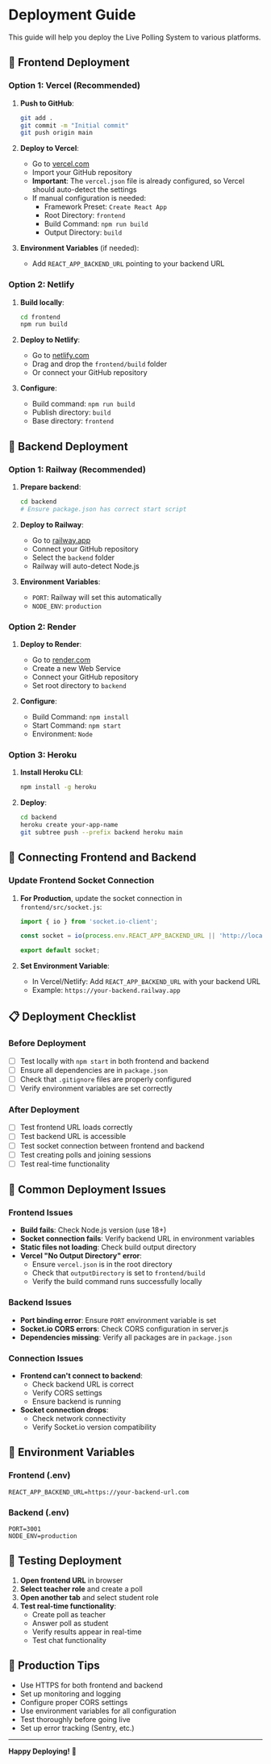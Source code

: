 # Deployment Guide

This guide will help you deploy the Live Polling System to various platforms.

## 🚀 Frontend Deployment

### Option 1: Vercel (Recommended)

1. **Push to GitHub**:
   ```bash
   git add .
   git commit -m "Initial commit"
   git push origin main
   ```

2. **Deploy to Vercel**:
   - Go to [vercel.com](https://vercel.com)
   - Import your GitHub repository
   - **Important**: The `vercel.json` file is already configured, so Vercel should auto-detect the settings
   - If manual configuration is needed:
     - Framework Preset: `Create React App`
     - Root Directory: `frontend`
     - Build Command: `npm run build`
     - Output Directory: `build`

3. **Environment Variables** (if needed):
   - Add `REACT_APP_BACKEND_URL` pointing to your backend URL

### Option 2: Netlify

1. **Build locally**:
   ```bash
   cd frontend
   npm run build
   ```

2. **Deploy to Netlify**:
   - Go to [netlify.com](https://netlify.com)
   - Drag and drop the `frontend/build` folder
   - Or connect your GitHub repository

3. **Configure**:
   - Build command: `npm run build`
   - Publish directory: `build`
   - Base directory: `frontend`

## 🔧 Backend Deployment

### Option 1: Railway (Recommended)

1. **Prepare backend**:
   ```bash
   cd backend
   # Ensure package.json has correct start script
   ```

2. **Deploy to Railway**:
   - Go to [railway.app](https://railway.app)
   - Connect your GitHub repository
   - Select the `backend` folder
   - Railway will auto-detect Node.js

3. **Environment Variables**:
   - `PORT`: Railway will set this automatically
   - `NODE_ENV`: `production`

### Option 2: Render

1. **Deploy to Render**:
   - Go to [render.com](https://render.com)
   - Create a new Web Service
   - Connect your GitHub repository
   - Set root directory to `backend`

2. **Configure**:
   - Build Command: `npm install`
   - Start Command: `npm start`
   - Environment: `Node`

### Option 3: Heroku

1. **Install Heroku CLI**:
   ```bash
   npm install -g heroku
   ```

2. **Deploy**:
   ```bash
   cd backend
   heroku create your-app-name
   git subtree push --prefix backend heroku main
   ```

## 🔗 Connecting Frontend and Backend

### Update Frontend Socket Connection

1. **For Production**, update the socket connection in `frontend/src/socket.js`:
   ```javascript
   import { io } from 'socket.io-client';
   
   const socket = io(process.env.REACT_APP_BACKEND_URL || 'http://localhost:3001');
   
   export default socket;
   ```

2. **Set Environment Variable**:
   - In Vercel/Netlify: Add `REACT_APP_BACKEND_URL` with your backend URL
   - Example: `https://your-backend.railway.app`

## 📋 Deployment Checklist

### Before Deployment
- [ ] Test locally with `npm start` in both frontend and backend
- [ ] Ensure all dependencies are in `package.json`
- [ ] Check that `.gitignore` files are properly configured
- [ ] Verify environment variables are set correctly

### After Deployment
- [ ] Test frontend URL loads correctly
- [ ] Test backend URL is accessible
- [ ] Test socket connection between frontend and backend
- [ ] Test creating polls and joining sessions
- [ ] Test real-time functionality

## 🐛 Common Deployment Issues

### Frontend Issues
- **Build fails**: Check Node.js version (use 18+)
- **Socket connection fails**: Verify backend URL in environment variables
- **Static files not loading**: Check build output directory
- **Vercel "No Output Directory" error**: 
  - Ensure `vercel.json` is in the root directory
  - Check that `outputDirectory` is set to `frontend/build`
  - Verify the build command runs successfully locally

### Backend Issues
- **Port binding error**: Ensure `PORT` environment variable is set
- **Socket.io CORS errors**: Check CORS configuration in server.js
- **Dependencies missing**: Verify all packages are in `package.json`

### Connection Issues
- **Frontend can't connect to backend**: 
  - Check backend URL is correct
  - Verify CORS settings
  - Ensure backend is running
- **Socket connection drops**: 
  - Check network connectivity
  - Verify Socket.io version compatibility

## 🔧 Environment Variables

### Frontend (.env)
```env
REACT_APP_BACKEND_URL=https://your-backend-url.com
```

### Backend (.env)
```env
PORT=3001
NODE_ENV=production
```

## 📱 Testing Deployment

1. **Open frontend URL** in browser
2. **Select teacher role** and create a poll
3. **Open another tab** and select student role
4. **Test real-time functionality**:
   - Create poll as teacher
   - Answer poll as student
   - Verify results appear in real-time
   - Test chat functionality

## 🚀 Production Tips

- Use HTTPS for both frontend and backend
- Set up monitoring and logging
- Configure proper CORS settings
- Use environment variables for all configuration
- Test thoroughly before going live
- Set up error tracking (Sentry, etc.)

---

**Happy Deploying!** 🎉
